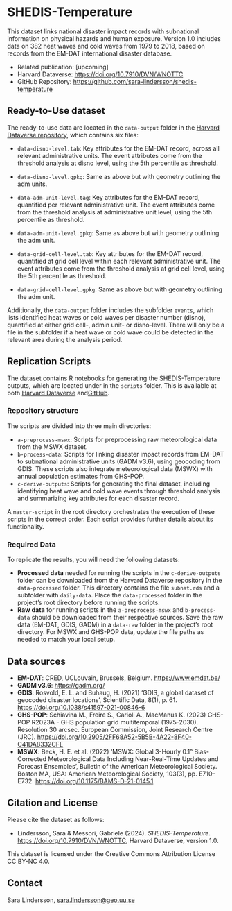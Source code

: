 # SHEDIS-Temperature
This dataset links national disaster impact records with subnational information on physical hazards and human exposure. Version 1.0 includes data on 382 heat waves and cold waves from 1979 to 2018, based on records from the EM-DAT international disaster database.

+ Related publication: [upcoming]  
+ Harvard Dataverse: https://doi.org/10.7910/DVN/WNOTTC  
+ GitHub Repository: https://github.com/sara-lindersson/shedis-temperature

## Ready-to-Use dataset
The ready-to-use data are located in the `data-output` folder in the [Harvard Dataverse repository](https://doi.org/10.7910/DVN/WNOTTC), which contains six files:

+ `data-disno-level.tab`: Key attributes for the EM-DAT record, across all relevant administrative units. The event attributes come from the threshold analysis at disno level, using the 5th percentile as threshold. 
+ `data-disno-level.gpkg`: Same as above but with geometry outlining the adm units.

+ `data-adm-unit-level.tag`: Key attributes for the EM-DAT record, quantified per relevant administrative unit. The event attributes come from the threshold analysis at administrative unit level, using the 5th percentile as threshold.  
+ `data-adm-unit-level.gpkg`: Same as above but with geometry outlining the adm unit.  

+ `data-grid-cell-level.tab`: Key attributes for the EM-DAT record, quantified at grid cell level within each relevant administrative unit. The event attributes come from the threshold analysis at grid cell level, using the 5th percentile as threshold.    
+ `data-grid-cell-level.gpkg`: Same as above but with geometry outlining the adm unit.    

Additionally, the `data-output` folder includes the subfolder `events`, which lists identified heat waves or cold waves per disaster number (disno), quantified at either grid cell-, admin unit- or disno-level. There will only be a file in the subfolder if a heat wave or cold wave could be detected in the relevant area during the analysis period.

## Replication Scripts
The dataset contains R notebooks for generating the SHEDIS-Temperature outputs, which are located under in the `scripts` folder. This is available at both [Harvard Dataverse](https://doi.org/10.7910/DVN/WNOTTC) and[GitHub](https://github.com/sara-lindersson/shedis-temperature).

### Repository structure
The scripts are divided into three main directories:  

+ `a-preprocess-mswx`: Scripts for preprocessing raw meteorological data from the MSWX dataset.  
+ `b-process-data`: Scripts for linking disaster impact records from EM-DAT to subnational administrative units (GADM v3.6), using geocoding from GDIS. These scripts also integrate meteorological data (MSWX) with annual population estimates from GHS-POP.  
+ `c-derive-outputs`: Scripts for generating the final dataset, including identifying heat wave and cold wave events through threshold analysis and summarizing key attributes for each disaster record.

A `master-script` in the root directory orchestrates the execution of these scripts in the correct order. Each script provides further details about its functionality.

### Required Data
To replicate the results, you will need the following datasets:

+ __Processed data__ needed for running the scripts in the `c-derive-outputs` folder can be downloaded from the Harvard Dataverse repository in the `data-processed` folder. This directory contains the file `subnat.rds` and a subfolder with `daily-data`. Place the `data-processed` folder in the project’s root directory before running the scripts. 
+ __Raw data__ for running scripts in the `a-preprocess-mswx` and `b-process-data` should be downloaded from their respective sources. Save the raw data (EM-DAT, GDIS, GADM) in a `data-raw` folder in the project’s root directory. For MSWX and GHS-POP data, update the file paths as needed to match your local setup.

## Data sources
+ __EM-DAT__: CRED, UCLouvain, Brussels, Belgium. https://www.emdat.be/
+ __GADM v3.6__: https://gadm.org/
+ __GDIS__: Rosvold, E. L. and Buhaug, H. (2021) ‘GDIS, a global dataset of geocoded disaster locations’, Scientific Data, 8(1), p. 61. https://doi.org/10.1038/s41597-021-00846-6
+ __GHS-POP__: Schiavina M., Freire S., Carioli A., MacManus K. (2023) GHS-POP R2023A - GHS population grid multitemporal (1975-2030). Resolution 30 arcsec. European Commission, Joint Research Centre (JRC). https://doi.org/10.2905/2FF68A52-5B5B-4A22-8F40-C41DA8332CFE
+ __MSWX__: Beck, H. E. et al. (2022) ‘MSWX: Global 3-Hourly 0.1° Bias-Corrected Meteorological Data Including Near-Real-Time Updates and Forecast Ensembles’, Bulletin of the American Meteorological Society. Boston MA, USA: American Meteorological Society, 103(3), pp. E710–E732. https://doi.org/10.1175/BAMS-D-21-0145.1

## Citation and License
Please cite the dataset as follows:  

+ Lindersson, Sara & Messori, Gabriele (2024). _SHEDIS-Temperature_. https://doi.org/10.7910/DVN/WNOTTC, Harvard Dataverse, version 1.0.

This dataset is licensed under the Creative Commons Attribution License CC BY-NC 4.0.

## Contact
Sara Lindersson, sara.lindersson@geo.uu.se
